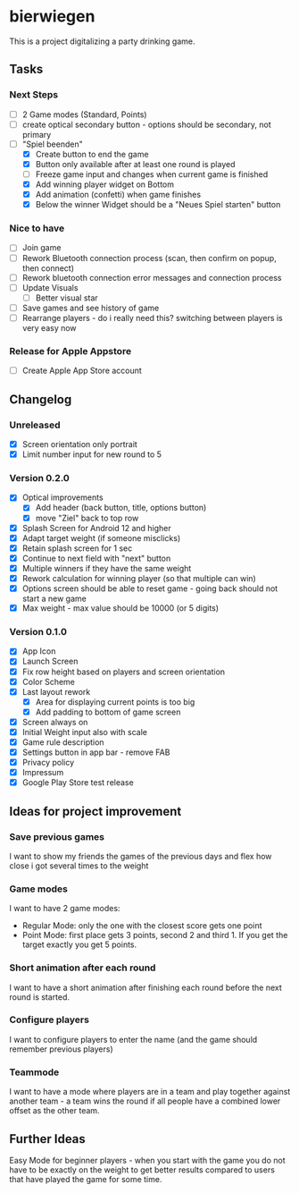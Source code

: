 # bierwiegen

This is a project digitalizing a party drinking game. 

## Tasks

### Next Steps
- [ ] 2 Game modes (Standard, Points)
- [ ] create optical secondary button - options should be secondary, not primary
- [ ] "Spiel beenden"
  - [x] Create button to end the game
  - [x] Button only available after at least one round is played
  - [ ] Freeze game input and changes when current game is finished
  - [x] Add winning player widget on Bottom
  - [x] Add animation (confetti) when game finishes
  - [x] Below the winner Widget should be a "Neues Spiel starten" button

### Nice to have
- [ ] Join game
- [ ] Rework Bluetooth connection process (scan, then confirm on popup, then connect)
- [ ] Rework bluetooth connection error messages and connection process
- [ ] Update Visuals
  - [ ] Better visual star
- [ ] Save games and see history of game
- [ ] Rearrange players - do i really need this? switching between players is very easy now

### Release for Apple Appstore
- [ ] Create Apple App Store account

## Changelog

### Unreleased

- [x] Screen orientation only portrait
- [x] Limit number input for new round to 5

### Version 0.2.0

- [x] Optical improvements
  - [x] Add header (back button, title, options button)
  - [x] move "Ziel" back to top row
- [x] Splash Screen for Android 12 and higher
- [x] Adapt target weight (if someone misclicks)
- [x] Retain splash screen for 1 sec
- [x] Continue to next field with "next" button
- [x] Multiple winners if they have the same weight
- [x] Rework calculation for winning player (so that multiple can win)
- [x] Options screen should be able to reset game - going back should not start a new game
- [x] Max weight - max value should be 10000 (or 5 digits)

### Version 0.1.0

- [x] App Icon
- [x] Launch Screen
- [x] Fix row height based on players and screen orientation
- [x] Color Scheme
- [x] Last layout rework
  - [x] Area for displaying current points is too big
  - [x] Add padding to bottom of game screen
- [x] Screen always on
- [x] Initial Weight input also with scale
- [x] Game rule description
- [x] Settings button in app bar - remove FAB
- [x] Privacy policy
- [x] Impressum
- [x] Google Play Store test release

## Ideas for project improvement

### Save previous games
I want to show my friends the games of the previous days and flex how close
i got several times to the weight

### Game modes
I want to have 2 game modes:
- Regular Mode: only the one with the closest score gets one point
- Point Mode: first place gets 3 points, second 2 and third 1. If you get the target 
  exactly you get 5 points.

### Short animation after each round
I want to have a short animation after finishing each round before the next round is
started.

### Configure players
I want to configure players to enter the name (and the game should remember previous players)

### Teammode
I want to have a mode where players are in a team and play together against another team - a 
team wins the round if all people have a combined lower offset as the other team.

## Further Ideas
Easy Mode for beginner players - when you start with the game you do not have to be exactly on 
the weight to get better results compared to users that have played the game for some time.
